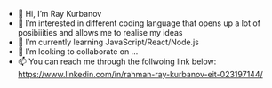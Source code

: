 - 👋 Hi, I’m Ray Kurbanov
- 👀 I’m interested in different coding language that opens up a lot of posibiiities and allows me to realise my ideas
- 🌱 I’m currently learning JavaScript/React/Node.js
- 💞️ I’m looking to collaborate on ...
- 📫 You can reach me through the follwoing link below: 
      https://www.linkedin.com/in/rahman-ray-kurbanov-eit-023197144/

<!---
raykurbanov/raykurbanov is a ✨ special ✨ repository because its `README.md` (this file) appears on your GitHub profile.
You can click the Preview link to take a look at your changes.
--->
